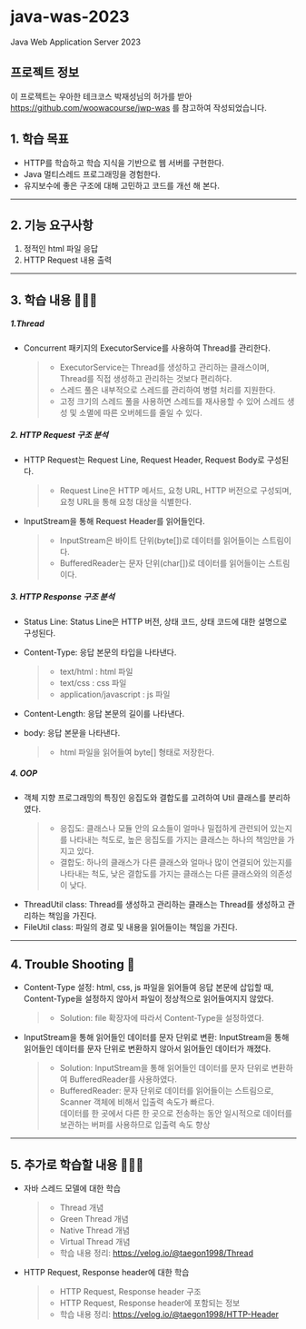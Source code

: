# java-was-2023

Java Web Application Server 2023

## 프로젝트 정보 

이 프로젝트는 우아한 테크코스 박재성님의 허가를 받아 https://github.com/woowacourse/jwp-was 
를 참고하여 작성되었습니다.

## 1. 학습 목표 
- HTTP를 학습하고 학습 지식을 기반으로 웹 서버를 구현한다.
- Java 멀티스레드 프로그래밍을 경험한다.
- 유지보수에 좋은 구조에 대해 고민하고 코드를 개선 해 본다.

---

## 2. 기능 요구사항
1. 정적인 html 파일 응답
2. HTTP Request 내용 출력

---

## 3. 학습 내용 👨🏻‍💻

##### 1.Thread
- Concurrent 패키지의 ExecutorService를 사용하여 Thread를 관리한다.
  >- ExecutorService는 Thread를 생성하고 관리하는 클래스이며, Thread를 직접 생성하고 관리하는 것보다 편리하다.
  >- 스레드 풀은 내부적으로 스레드를 관리하여 병렬 처리를 지원한다.
  >- 고정 크기의 스레드 풀을 사용하면 스레드를 재사용할 수 있어 스레드 생성 및 소멸에 따른 오버헤드를 줄일 수 있다.

##### 2. HTTP Request 구조 분석
- HTTP Request는 Request Line, Request Header, Request Body로 구성된다.
  >- Request Line은 HTTP 메서드, 요청 URL, HTTP 버전으로 구성되며, 요청 URL을 통해 요청 대상을 식별한다.
- InputStream을 통해 Request Header를 읽어들인다.
  >- InputStream은 바이트 단위(byte[])로 데이터를 읽어들이는 스트림이다.
  >- BufferedReader는 문자 단위(char[])로 데이터를 읽어들이는 스트림이다.

##### 3. HTTP Response 구조 분석
- Status Line: Status Line은 HTTP 버전, 상태 코드, 상태 코드에 대한 설명으로 구성된다.

- Content-Type: 응답 본문의 타입을 나타낸다.
  >- text/html : html 파일
  >- text/css : css 파일
  >- application/javascript : js 파일
- Content-Length: 응답 본문의 길이를 나타낸다.
- body: 응답 본문을 나타낸다.
  >- html 파일을 읽어들여 byte[] 형태로 저장한다.

##### 4. OOP
- 객체 지향 프로그래밍의 특징인 응집도와 결합도를 고려하여 Util 클래스를 분리하였다.
  >- 응집도: 클래스나 모듈 안의 요소들이 얼마나 밀접하게 관련되어 있는지를 나타내는 척도로, 높은 응집도를 가지는 클래스는 하나의 책임만을 가지고 있다.
  >- 결합도: 하나의 클래스가 다른 클래스와 얼마나 많이 연결되어 있는지를 나타내는 척도, 낮은 결합도를 가지는 클래스는 다른 클래스와의 의존성이 낮다.
- ThreadUtil class: Thread를 생성하고 관리하는 클래스는 Thread를 생성하고 관리하는 책임을 가진다.
- FileUtil class: 파일의 경로 및 내용을 읽어들이는 책임을 가진다.

---

## 4. Trouble Shooting 🚀
- Content-Type 설정: html, css, js 파일을 읽어들여 응답 본문에 삽입할 때, Content-Type을 설정하지 않아서 파일이 정상적으로 읽어들여지지 않았다.
  >- Solution: file 확장자에 따라서 Content-Type을 설정하였다.
- InputStream을 통해 읽어들인 데이터를 문자 단위로 변환: InputStream을 통해 읽어들인 데이터를 문자 단위로 변환하지 않아서 읽어들인 데이터가 깨졌다.
  >- Solution: InputStream을 통해 읽어들인 데이터를 문자 단위로 변환하여 BufferedReader를 사용하였다.
  >- BufferedReader: 문자 단위로 데이터를 읽어들이는 스트림으로, Scanner 객체에 비해서 입출력 속도가 빠르다.<br>
     데이터를 한 곳에서 다른 한 곳으로 전송하는 동안 일시적으로 데이터를 보관하는 버퍼를 사용하므로 입출력 속도 향상


---

## 5. 추가로 학습할 내용 👨🏻‍💻
- 자바 스레드 모델에 대한 학습
  >- Thread 개념
  >- Green Thread 개념
  >- Native Thread 개념
  >- Virtual Thread 개념
  >- 학습 내용 정리: https://velog.io/@taegon1998/Thread
- HTTP Request, Response header에 대한 학습
  >- HTTP Request, Response header 구조
  >- HTTP Request, Response header에 포함되는 정보
  >- 학습 내용 정리: https://velog.io/@taegon1998/HTTP-Header
